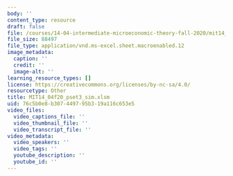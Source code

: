 ```yaml
---
body: ''
content_type: resource
draft: false
file: /courses/14-04-intermediate-microeconomic-theory-fall-2020/mit14_04f20_pset3_sim.xlsm
file_size: 88497
file_type: application/vnd.ms-excel.sheet.macroenabled.12
image_metadata:
  caption: ''
  credit: ''
  image-alt: ''
learning_resource_types: []
license: https://creativecommons.org/licenses/by-nc-sa/4.0/
resourcetype: Other
title: MIT14_04f20_pset3_sim.xlsm
uid: 76c5b0e8-b307-4497-95b3-19a116c653e5
video_files:
  video_captions_file: ''
  video_thumbnail_file: ''
  video_transcript_file: ''
video_metadata:
  video_speakers: ''
  video_tags: ''
  youtube_description: ''
  youtube_id: ''
---
```

